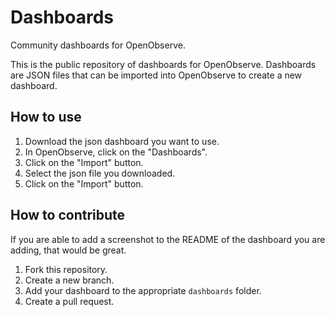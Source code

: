 # Dashboards

Community dashboards  for OpenObserve.

This is the public repository of dashboards for OpenObserve. Dashboards are JSON files that can be imported into OpenObserve to create a new dashboard.

## How to use

1. Download the json dashboard you want to use.
2. In OpenObserve, click on the "Dashboards".
3. Click on the "Import" button.
4. Select the json file you downloaded.
5. Click on the "Import" button.

## How to contribute

If you are able to add a screenshot to the README of the dashboard you are adding, that would be great.

1. Fork this repository.
2. Create a new branch.
3. Add your dashboard to the appropriate `dashboards` folder.
4. Create a pull request.



